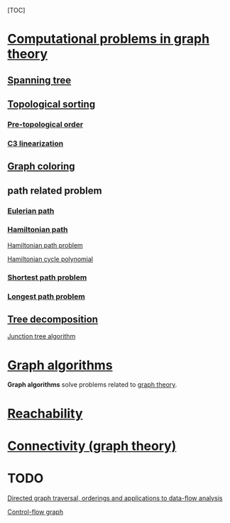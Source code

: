 [TOC]

# [Computational problems in graph theory](https://en.wikipedia.org/wiki/Category:Computational_problems_in_graph_theory)

## [Spanning tree](https://en.wikipedia.org/wiki/Spanning_tree)





## [Topological sorting](https://en.wikipedia.org/wiki/Topological_sorting)

### [Pre-topological order](https://en.wikipedia.org/wiki/Pre-topological_order)



### [C3 linearization](https://en.wikipedia.org/wiki/C3_linearization)



## [Graph coloring](https://en.wikipedia.org/wiki/Graph_coloring)





## path related problem

### [Eulerian path](https://en.wikipedia.org/wiki/Eulerian_path)



### [Hamiltonian path](https://en.wikipedia.org/wiki/Hamiltonian_path)

[Hamiltonian path problem](https://en.wikipedia.org/wiki/Hamiltonian_path_problem)

[Hamiltonian cycle polynomial](https://en.wikipedia.org/wiki/Hamiltonian_cycle_polynomial)



### [Shortest path problem](https://en.wikipedia.org/wiki/Shortest_path_problem)



### [Longest path problem](https://en.wikipedia.org/wiki/Longest_path_problem)



## [Tree decomposition](https://en.wikipedia.org/wiki/Tree_decomposition)

[Junction tree algorithm](https://en.wikipedia.org/wiki/Junction_tree_algorithm)

# [Graph algorithms](https://en.wikipedia.org/wiki/Category:Graph_algorithms)

**Graph algorithms** solve problems related to [graph theory](https://en.wikipedia.org/wiki/Graph_theory).





# [Reachability](https://en.wikipedia.org/wiki/Reachability)



# [Connectivity (graph theory)](https://en.wikipedia.org/wiki/Connectivity_(graph_theory))

# TODO

[Directed graph traversal, orderings and applications to data-flow analysis](https://eli.thegreenplace.net/2015/directed-graph-traversal-orderings-and-applications-to-data-flow-analysis/)

[Control-flow graph](https://en.wikipedia.org/wiki/Control-flow_graph)